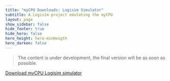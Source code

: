 ```yaml
---
title: "myCPU Downloads: Logisim Simulator"
subtitle: A Logisim project emulating the myCPU
layout: page
show_sidebar: false
hide_footer: true
hide_hero: false
hero_height: hero-minHeigth
hero_darken: false
---
```

> The content is under development, the final version will be as soon as possible.

<a class="button is-primary is-light" href="{{ site.baseurl }}/downloads/simulator/myCPU16_Basic_ISA_Sim.zip">Download myCPU Logisim simulator</a>